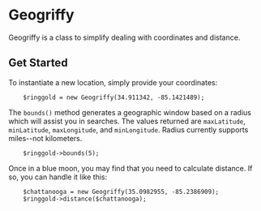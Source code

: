 Geogriffy
=========

Geogriffy is a class to simplify dealing with coordinates and distance.

## Get Started

To instantiate a new location, simply provide your coordinates:

```
    $ringgold = new Geogriffy(34.911342, -85.1421489);
```

The `bounds()` method generates a geographic window based on a radius which will assist you in searches. The values returned are `maxLatitude`, `minLatitude`, `maxLongitude`, and `minLongitude`. Radius currently supports miles--not kilometers.

```
    $ringgold->bounds(5);
```

Once in a blue moon, you may find that you need to calculate distance. If so, you can handle it like this:

```
    $chattanooga = new Geogriffy(35.0982955, -85.2386909);
    $ringgold->distance($chattanooga);
```